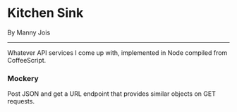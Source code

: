 # Kitchen Sink
By Manny Jois

***

Whatever API services I come up with, implemented in Node compiled from CoffeeScript.

### Mockery

Post JSON and get a URL endpoint that provides similar objects on GET requests.
